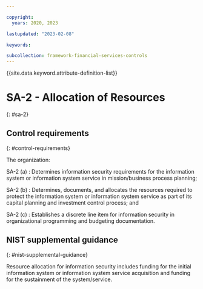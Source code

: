 ```yaml
---

copyright:
  years: 2020, 2023

lastupdated: "2023-02-08"

keywords:

subcollection: framework-financial-services-controls
---
```


{{site.data.keyword.attribute-definition-list}}

               
# SA-2 - Allocation of Resources
{: #sa-2}

## Control requirements
{: #control-requirements}

The organization:

SA-2 (a)
    : Determines information security requirements for the information system or information system service in mission/business process planning;

SA-2 (b)
    : Determines, documents, and allocates the resources required to protect the information system or information system service as part of its capital planning and investment control process; and

SA-2 (c)
    : Establishes a discrete line item for information security in organizational programming and budgeting documentation.

## NIST supplemental guidance
{: #nist-supplemental-guidance}

Resource allocation for information security includes funding for the initial information system or information system service acquisition and funding for the sustainment of the system/service.





